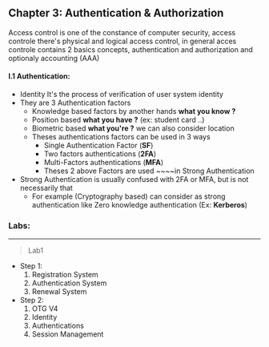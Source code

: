 ## Chapter 3: Authentication & Authorization

Access control is one of the constance of computer security, access controle there's physical and logical access control, in general acces controle contains 2 basics concepts, authentication and authorization and optionaly accounting (AAA)

#### I.1 Authentication: 
 - Identity It's the process of verification of user system identity
 - They are 3 Authentication factors
   + Knowledge based factors by another hands **what you know ?**
   + Position based **what you have ?** (ex: student card ..)
   + Biometric based **what you're ?** we can also consider location 
   - Theses authentications factors can be used in 3 ways 
     + Single Authentication Factor (**SF**)
     + Two factors authentications (**2FA**)
     + Multi-Factors authentications (**MFA**)
     + Theses 2 above Factors are used ~~~~in Strong Authentication
 - Strong Authentication is usually confused with 2FA or MFA, but is not necessarily that
   + For example (Cryptography based) can consider as strong authentication like Zero knowledge authentication (Ex: **Kerberos**)


### Labs:
------------------
  > Lab1
  - Step 1:
      1. Registration System
      2. Authentication System
      3. Renewal System
  - Step 2:
      1. OTG V4
      2. Identity
      3. Authentications
      4. Session Management
